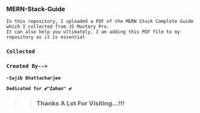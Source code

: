 ### MERN-Stack-Guide
```
In this repository, I uploaded a PDF of the MERN Stuck Complete Guide which I collected from JS Mastery Pro.
It can also help you ultimately, I am adding this PDF file to my repository as it is essential
```


### `Collected`

### `Created By-->`

**`-Sajib Bhattacharjee`**

**`Dedicated for 💕"Zahan" 💕`**

> > ### Thanks A Lot For Visiting...!!!
